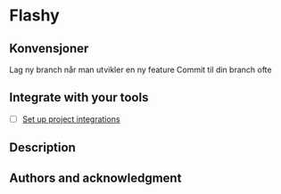 # Flashy

## Konvensjoner

Lag ny branch når man utvikler en ny feature
Commit til din branch ofte 

## Integrate with your tools

- [ ] [Set up project integrations](https://gitlab.stud.idi.ntnu.no/tdt4140-2024/produktomraade-3/gruppe-46/flashy/-/settings/integrations)




## Description



## Authors and acknowledgment


